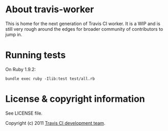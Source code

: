 # About travis-worker

This is home for the next generation of Travis CI worker. It is a WIP and is still very rough around the edges
for broader community of contributors to jump in.


# Running tests

On Ruby 1.9.2:

    bundle exec ruby -Ilib:test test/all.rb


# License & copyright information

See LICENSE file.

Copyright (c) 2011 [Travis CI development team](https://github.com/travis-ci).
